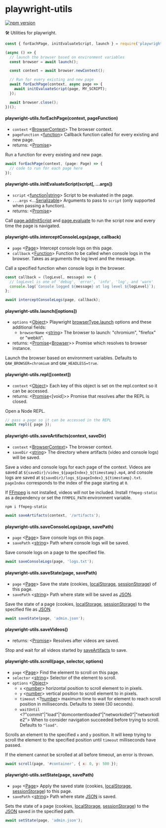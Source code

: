# playwright-utils

[![npm version](https://badge.fury.io/js/playwright-utils.svg)](https://badge.fury.io/js/playwright-utils)

🛠️ Utilities for playwright.

```js
const { forEachPage, initEvaluateScript, launch } = require('playwright-utils');

(async () => {
  // launch the browser based on environment variables
  const browser = await launch();

  const context = await browser.newContext();

  // Run for every existing and new page
  await forEachPage(context, async page => {
    await initEvaluateScript(page, MY_SCRIPT);
  });

  await browser.close();
})();
```

#### playwright-utils.forEachPage(context, pageFunction)

- `context` <[BrowserContext]> The browser context.
- `pageFunction` <[function]> Callback function called for every existing and new page.
- returns: <[Promise]>

Run a function for every existing and new page.

```js
await forEachPage(context, (page: Page) => {
  // code to run for each page here
});
```

#### playwright-utils.initEvaluateScript(script[, ...args])

- `script` <[function]|[string]> Script to be evaluated in the page.
- `...args` <...[Serializable]> Arguments to pass to `script` (only supported when passing a function).
- returns: <[Promise]>

Call [page.addInitScript] and [page.evaluate] to run the script now and every time the page is navigated.

#### playwright-utils.interceptConsoleLogs(page, callback)

- `page` <[Page]> Intercept console logs on this page.
- `callback` <[Function]> Function to be called when console logs in the browser. Takes as arguments the log level and the message.

Call a specified function when console logs in the browser.

```js
const callback = (logLevel, message) => {
  // logLevel is one of 'debug', 'error', 'info', 'log', and 'warn'
  console.log(`Console logged ${message} at log level ${logLevel}`);
};

await interceptConsoleLogs(page, callback);
```

#### playwright-utils.launch([options])

- `options` <[Object]> Playwright [browserType.launch] options and these additional fields:
  - `browserName` <[string]> The browser to launch: "chromium", "firefox" or "webkit".
- returns: <[Promise]<[Browser]>> Promise which resolves to browser instance.

Launch the browser based on environment variables. Defaults to `QAW_BROWSER=chromium` and `QAW_HEADLESS=true`.

#### playwright-utils.repl([context])

- `context` <[Object]> Each key of this object is set on the repl.context so it can be accessed.
- returns: <[Promise]<[void]>> Promise that resolves after the REPL is closed.

Open a Node REPL.

```js
// pass a page so it can be accessed in the REPL
await repl({ page });
```

#### playwright-utils.saveArtifacts(context, saveDir)

- `context` <[BrowserContext]> The browser context.
- `saveDir` <[string]> The directory where artifacts (video and console logs) will be saved.

Save a video and console logs for each page of the context. Videos are saved at `${saveDir}/video_${pageIndex}_${timestamp}.mp4`, and console logs are saved at `${saveDir}/logs_${pageIndex}_${timestamp}.txt`. `pageIndex` corresponds to the index of the page starting at `0`.

If [FFmpeg](https://www.ffmpeg.org) is not installed, videos will not be included. Install `ffmpeg-static` as a dependency or set the `FFMPEG_PATH` environment variable.

```sh
npm i ffmpeg-static
```

```js
await saveArtifacts(context, '/artifacts');
```

#### playwright-utils.saveConsoleLogs(page, savePath)

- `page` <[Page]> Save console logs on this page.
- `savePath` <[string]> Path where console logs will be saved.

Save console logs on a page to the specified file.

```js
await saveConsoleLogs(page, 'logs.txt');
```

#### playwright-utils.saveState(page, savePath)

- `page` <[Page]> Save the state (cookies, [localStorage], [sessionStorage]) of this page.
- `savePath` <[string]> Path where state will be saved as [JSON].

Save the state of a page (cookies, [localStorage], [sessionStorage]) to the specified file as [JSON].

```js
await saveState(page, 'admin.json');
```

#### playwright-utils.saveVideos()

- returns: <[Promise]> Resolves after videos are saved.

Stop and wait for all videos started by [saveArtifacts](#playwright-utilssaveartifactscontext-savedir) to save.

#### playwright-utils.scroll(page, selector, options)

- `page` <[Page]> Find the element to scroll on this page.
- `selector` <[string]> Selector of the element to scroll.
- `options` <[Object]>
  - `x` <[number]> horizontal position to scroll element to in pixels.
  - `y` <[number]> vertical position to scroll element to in pixels.
  - `timeout` <?[number]> maximum time to wait for element to reach scroll position in milliseconds. Defaults to `30000` (30 seconds).
  - `waitUntil` <?"commit"|"load"|"domcontentloaded"|"networkidle0"|"networkidle2"> When to consider navigation succeeded before trying to scroll. Defaults to `"load"`.

Scrolls an element to the specified `x` and `y` position. It will keep trying to scroll the element to the specified position until `timeout` milliseconds have passed.

If the element cannot be scrolled at all before timeout, an error is thrown.

```js
await scroll(page, '#container', { x: 0, y: 500 });
```

#### playwright-utils.setState(page, savePath)

- `page` <[Page]> Apply the saved state (cookies, [localStorage], [sessionStorage]) to this page.
- `savePath` <[string]> Path where state [JSON] is saved.

Sets the state of a page (cookies, [localStorage], [sessionStorage]) to the [JSON] saved in the specified path.

```js
await setState(page, 'admin.json');
```

[browser]: https://github.com/microsoft/playwright/blob/master/docs/api.md#class-browser 'browser'
[browsercontext]: https://github.com/microsoft/playwright/blob/master/docs/api.md#class-browsercontext 'BrowserContext'
[browsertype.launch]: https://github.com/microsoft/playwright/blob/master/docs/api.md#browsertypelaunchoptions 'browserType.launch'
[function]: https://developer.mozilla.org/en-US/docs/Web/JavaScript/Reference/Global_Objects/Function 'Function'
[json]: https://developer.mozilla.org/en-US/docs/Web/JavaScript/Reference/Global_Objects/JSON 'JSON'
[localstorage]: https://developer.mozilla.org/en-US/docs/Web/API/Window/localStorage 'localStorage'
[number]: https://developer.mozilla.org/en-US/docs/Web/JavaScript/Reference/Global_Objects/Number 'number'
[object]: https://developer.mozilla.org/en-US/docs/Web/JavaScript/Reference/Global_Objects/Object 'Object'
[page]: https://github.com/microsoft/playwright/blob/master/docs/api.md#class-page 'Page'
[page.evaluate]: https://github.com/microsoft/playwright/blob/master/docs/api.md#pageevaluatepagefunction-args 'page.evaluate'
[page.addinitscript]: https://github.com/microsoft/playwright/blob/master/docs/api.md#pageaddinitscriptscript-args 'page.addInitScript'
[promise]: https://developer.mozilla.org/en-US/docs/Web/JavaScript/Reference/Global_Objects/Promise 'Promise'
[serializable]: https://developer.mozilla.org/en-US/docs/Web/JavaScript/Reference/Global_Objects/JSON/stringify#Description 'Serializable'
[sessionstorage]: https://developer.mozilla.org/en-US/docs/Web/API/Window/sessionStorage 'sessionStorage'
[string]: https://developer.mozilla.org/en-US/docs/Web/JavaScript/Data_structures#String_type 'String'
